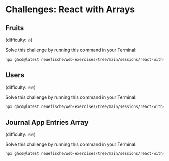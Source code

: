 # Challenges: React with Arrays

## Fruits

(difficulty: 🔥)

Solve this challenge by running this command in your Terminal:

```bash
npx ghcd@latest neuefische/web-exercises/tree/main/sessions/react-with-arrays/fruits
```

## Users

(difficulty: 🔥🔥)

Solve this challenge by running this command in your Terminal:

```bash
npx ghcd@latest neuefische/web-exercises/tree/main/sessions/react-with-arrays/users
```

## Journal App Entries Array

(difficulty: 🔥🔥)

Solve this challenge by running this command in your Terminal:

```bash
npx ghcd@latest neuefische/web-exercises/tree/main/sessions/react-with-arrays/journal-app-entries-array
```
